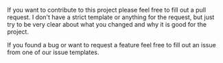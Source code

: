If you want to contribute to this project please feel free to fill out a pull request. I don't have a strict template or anything for the request, but just try to be very clear about what you changed and why it is good for the project.

If you found a bug or want to request a feature feel free to fill out an issue from one of our issue templates.
